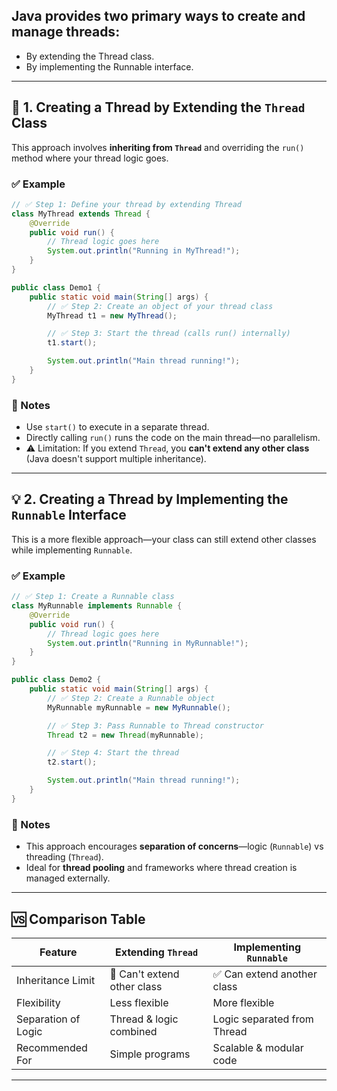 ## Java provides two primary ways to create and manage threads:

- By extending the Thread class.
- By implementing the Runnable interface.

---

## 🌟 1. Creating a Thread by Extending the `Thread` Class

This approach involves **inheriting from `Thread`** and overriding the `run()` method where your thread logic goes.

### ✅ Example

```java
// ✅ Step 1: Define your thread by extending Thread
class MyThread extends Thread {
    @Override
    public void run() {
        // Thread logic goes here
        System.out.println("Running in MyThread!");
    }
}

public class Demo1 {
    public static void main(String[] args) {
        // ✅ Step 2: Create an object of your thread class
        MyThread t1 = new MyThread();

        // ✅ Step 3: Start the thread (calls run() internally)
        t1.start();

        System.out.println("Main thread running!");
    }
}
```

### 📌 Notes

- Use `start()` to execute in a separate thread.
- Directly calling `run()` runs the code on the main thread—no parallelism.
- ⚠️ Limitation: If you extend `Thread`, you **can't extend any other class** (Java doesn't support multiple inheritance).

---

## 💡 2. Creating a Thread by Implementing the `Runnable` Interface

This is a more flexible approach—your class can still extend other classes while implementing `Runnable`.

### ✅ Example

```java
// ✅ Step 1: Create a Runnable class
class MyRunnable implements Runnable {
    @Override
    public void run() {
        // Thread logic goes here
        System.out.println("Running in MyRunnable!");
    }
}

public class Demo2 {
    public static void main(String[] args) {
        // ✅ Step 2: Create a Runnable object
        MyRunnable myRunnable = new MyRunnable();

        // ✅ Step 3: Pass Runnable to Thread constructor
        Thread t2 = new Thread(myRunnable);

        // ✅ Step 4: Start the thread
        t2.start();

        System.out.println("Main thread running!");
    }
}
```

### 📌 Notes

- This approach encourages **separation of concerns**—logic (`Runnable`) vs threading (`Thread`).
- Ideal for **thread pooling** and frameworks where thread creation is managed externally.

---

## 🆚 Comparison Table

| Feature             | Extending `Thread`          | Implementing `Runnable`     |
| ------------------- | --------------------------- | --------------------------- |
| Inheritance Limit   | 🚫 Can't extend other class | ✅ Can extend another class |
| Flexibility         | Less flexible               | More flexible               |
| Separation of Logic | Thread & logic combined     | Logic separated from Thread |
| Recommended For     | Simple programs             | Scalable & modular code     |

---
